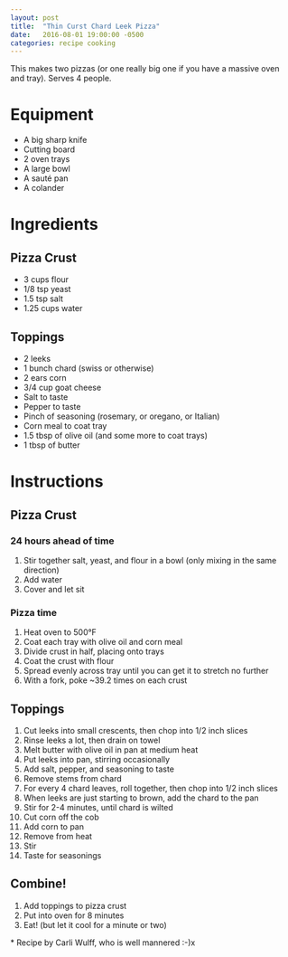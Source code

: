 ```yaml
---
layout: post
title:  "Thin Curst Chard Leek Pizza"
date:   2016-08-01 19:00:00 -0500
categories: recipe cooking
---
```


This makes two pizzas (or one really big one if you have a massive oven and tray). Serves 4 people.

# Equipment

- A big sharp knife
- Cutting board
- 2 oven trays
- A large bowl
- A sauté pan
- A colander

# Ingredients

## Pizza Crust

- 3 cups flour
- 1/8 tsp yeast
- 1.5 tsp salt
- 1.25 cups water

## Toppings

- 2 leeks
- 1 bunch chard (swiss or otherwise)
- 2 ears corn
- 3/4 cup goat cheese
- Salt to taste
- Pepper to taste
- Pinch of seasoning (rosemary, or oregano, or Italian)
- Corn meal to coat tray
- 1.5 tbsp of olive oil (and some more to coat trays)
- 1 tbsp of butter

# Instructions

## Pizza Crust

### 24 hours ahead of time

1. Stir together salt, yeast, and flour in a bowl (only mixing in the same direction)
1. Add water
1. Cover and let sit

### Pizza time

1. Heat oven to 500°F
1. Coat each tray with olive oil and corn meal
1. Divide crust in half, placing onto trays
1. Coat the crust with flour
1. Spread evenly across tray until you can get it to stretch no further
1. With a fork, poke ~39.2 times on each crust

## Toppings

1. Cut leeks into small crescents, then chop into 1/2 inch slices
1. Rinse leeks a lot, then drain on towel
1. Melt butter with olive oil in pan at medium heat
1. Put leeks into pan, stirring occasionally
1. Add salt, pepper, and seasoning to taste
1. Remove stems from chard
1. For every 4 chard leaves, roll together, then chop into 1/2 inch slices
1. When leeks are just starting to brown, add the chard to the pan
1. Stir for 2-4 minutes, until chard is wilted
1. Cut corn off the cob
1. Add corn to pan
1. Remove from heat
1. Stir
1. Taste for seasonings

## Combine!

1. Add toppings to pizza crust
1. Put into oven for 8 minutes
1. Eat! (but let it cool for a minute or two)

\* Recipe by Carli Wulff, who is well mannered :-)x
